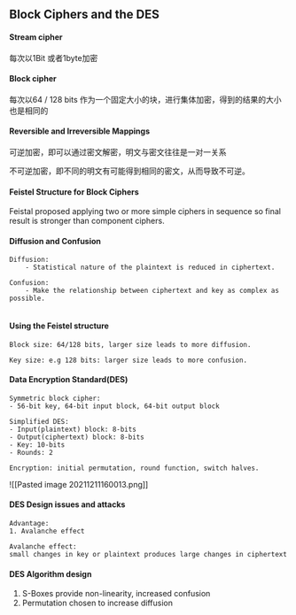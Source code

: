## Block Ciphers and the DES
#### Stream cipher
每次以1Bit 或者1byte加密

#### Block cipher
每次以64 / 128 bits 作为一个固定大小的块，进行集体加密，得到的结果的大小也是相同的

#### Reversible and Irreversible Mappings
可逆加密，即可以通过密文解密，明文与密文往往是一对一关系

不可逆加密，即不同的明文有可能得到相同的密文，从而导致不可逆。 


#### Feistel Structure for Block Ciphers
Feistal proposed applying two or more simple ciphers in sequence so final result is stronger than component ciphers.

#### Diffusion and Confusion
```text
Diffusion:
	- Statistical nature of the plaintext is reduced in ciphertext.
	
Confusion:
	- Make the relationship between ciphertext and key as complex as possible.
	
```

#### Using the Feistel structure
```text
Block size: 64/128 bits, larger size leads to more diffusion.

Key size: e.g 128 bits: larger size leads to more confusion.
```

#### Data Encryption Standard(DES)
```text
Symmetric block cipher:
- 56-bit key, 64-bit input block, 64-bit output block

Simplified DES:
- Input(plaintext) block: 8-bits
- Output(ciphertext) block: 8-bits
- Key: 10-bits
- Rounds: 2

Encryption: initial permutation, round function, switch halves.

```
![[Pasted image 20211211160013.png]]

#### DES Design issues and attacks
```text
Advantage:
1. Avalanche effect

Avalanche effect:
small changes in key or plaintext produces large changes in ciphertext
```

#### DES Algorithm design
1. S-Boxes provide non-linearity, increased confusion
2. Permutation chosen to increase diffusion
